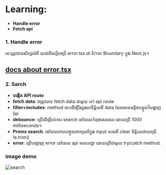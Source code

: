 # Learning:
- **Handle error**
- **Fetch api**
### 1. Handle error
នេះត្រូវបានសិក្សាអំពី យល់ពីរបៀបប្រើ error.tsx ជា Error Boundary ក្នុង Next.js។ 

[docs about error.tsx](https://docs.google.com/document/d/1eMEaS6JZuQdHol9UaJZz-lErJ3kO8-1ounvz4P65fSI/edit?tab=t.0)
---
### 2. Sarch 
-  **បង្កើត API route**
- **fetch data**: វាត្រូវបាន fetch data ជាមួយ url api route
- **filter+includes**: method នេះដើម្បីស្វែងរកទិន្ន័យពី data ដែលមានមន្ទិចបន្ទួចក៏បង្ហាញដែរ
- **debounce**: ប្រើដើម្បីទប់ការ search នៅពេលកំពុងសេរសេរ ដោយប្រើ 1000 milliseconds។ 
- **Proms search**: នៅពេលការបញ្ចូលពាក្យនៅក្នុង input ទទេរគឺ clear ទិន្ន័យដោយប្រើ !e.trim()
- **error**: ប្រើបញ្ហាញ error នៅពេល api មានបញ្ហា ដោយប្រើជាមួយ try/catch method.
### image demo
![search](/public/searchDic.jpg)
